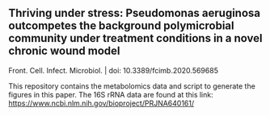 ## Thriving under stress: Pseudomonas aeruginosa outcompetes the background polymicrobial community under treatment conditions in a novel chronic wound model

Front. Cell. Infect. Microbiol. | doi: 10.3389/fcimb.2020.569685

This repository contains the metabolomics data and script to generate the figures in this paper. The 16S rRNA data are found at this link: https://www.ncbi.nlm.nih.gov/bioproject/PRJNA640161/

